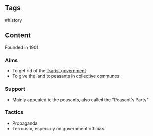 ---
---

## Tags

#history

## Content

Founded in 1901.

### Aims

- To get rid of the [Tsarist government](Russian-Government-In-1900s)
- To give the land to peasants in collective communes

### Support

- Mainly appealed to the peasants, also called the "Peasant's Party"

### Tactics

- Propaganda
- Terrorism, especially on government officials
